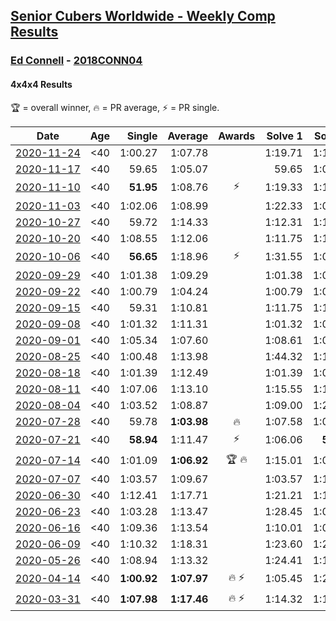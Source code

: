 <style>table {white-space: nowrap;}</style>

## [Senior Cubers Worldwide - Weekly Comp Results](/scw-comp/results/)
### [Ed Connell](README.md) - [2018CONN04](https://www.worldcubeassociation.org/persons/2018CONN04?event=444)
#### 4x4x4 Results

<span style="white-space: nowrap;">🏆 = overall winner</span>, <span style="white-space: nowrap;">🔥 = PR average</span>, <span style="white-space: nowrap;">⚡ = PR single</span>.

| Date | Age | Single | Average | Awards | Solve 1 | Solve 2 | Solve 3 | Solve 4 | Solve 5 | Video |
| :--: | :--: | --: | --: | :--: | --: | --: | --: | --: | --: | :-- |
| [2020-11-24](../../results/2020-11-24/444.md) | <40 | 1:00.27 | 1:07.78 |  | 1:19.71 | 1:16.52 | 1:02.98 | 1:03.83 | 1:00.27 | [Desktop](https://www.facebook.com/events/383885642947563/permalink/388119662524161) / [Mobile](https://m.facebook.com/events/383885642947563?view=permalink&id=388119662524161) |
| [2020-11-17](../../results/2020-11-17/444.md) | <40 | 59.65 | 1:05.07 |  | 59.65 | 1:08.01 | 1:16.08 | 1:01.71 | 1:05.50 | [Desktop](https://www.facebook.com/events/385577379164063/permalink/389474492107685) / [Mobile](https://m.facebook.com/events/385577379164063?view=permalink&id=389474492107685) |
| [2020-11-10](../../results/2020-11-10/444.md) | <40 | **51.95** | 1:08.76 | ⚡ | 1:19.33 | 1:12.06 | 1:07.09 | **51.95** | 1:07.13 | [Desktop](https://www.facebook.com/events/2956286364603224/permalink/2961347510763776) / [Mobile](https://m.facebook.com/events/2956286364603224?view=permalink&id=2961347510763776) |
| [2020-11-03](../../results/2020-11-03/444.md) | <40 | 1:02.06 | 1:08.99 |  | 1:22.33 | 1:08.95 | 1:02.06 | 1:09.37 | 1:08.65 | [Desktop](https://www.facebook.com/events/391709741873523/permalink/396875984690232) / [Mobile](https://m.facebook.com/events/391709741873523?view=permalink&id=396875984690232) |
| [2020-10-27](../../results/2020-10-27/444.md) | <40 | 59.72 | 1:14.33 |  | 1:12.31 | 1:16.45 | 59.72 | 1:14.22 | 1:22.16 | [Desktop](https://www.facebook.com/events/1621959871298390/permalink/1626751950819182) / [Mobile](https://m.facebook.com/events/1621959871298390?view=permalink&id=1626751950819182) |
| [2020-10-20](../../results/2020-10-20/444.md) | <40 | 1:08.55 | 1:12.06 |  | 1:11.75 | 1:13.80 | 1:08.55 | 1:15.83 | 1:10.64 | [Desktop](https://www.facebook.com/events/758279974902955/permalink/762947431102876) / [Mobile](https://m.facebook.com/events/758279974902955?view=permalink&id=762947431102876) |
| [2020-10-06](../../results/2020-10-06/444.md) | <40 | **56.65** | 1:18.96 | ⚡ | 1:31.55 | 1:07.67 | 1:27.70 | **56.65** | 1:21.51 | [Desktop](https://www.facebook.com/events/2766581680255939/permalink/2770586469855460) / [Mobile](https://m.facebook.com/events/2766581680255939?view=permalink&id=2770586469855460) |
| [2020-09-29](../../results/2020-09-29/444.md) | <40 | 1:01.38 | 1:09.29 |  | 1:01.38 | 1:06.20 | 1:15.43 | 1:06.25 | 1:28.13 | [Desktop](https://www.facebook.com/events/427181104911253/permalink/431356904493673) / [Mobile](https://m.facebook.com/events/427181104911253?view=permalink&id=431356904493673) |
| [2020-09-22](../../results/2020-09-22/444.md) | <40 | 1:00.79 | 1:04.24 |  | 1:00.79 | 1:04.51 | 1:05.89 | 1:08.83 | 1:02.31 | [Desktop](https://www.facebook.com/events/342541897161786/permalink/346210633461579) / [Mobile](https://m.facebook.com/events/342541897161786?view=permalink&id=346210633461579) |
| [2020-09-15](../../results/2020-09-15/444.md) | <40 | 59.31 | 1:10.81 |  | 1:11.75 | 1:10.92 | 59.31 | 1:09.76 | 1:13.97 | [Desktop](https://www.facebook.com/events/655903882008117/permalink/660520238213148) / [Mobile](https://m.facebook.com/events/655903882008117?view=permalink&id=660520238213148) |
| [2020-09-08](../../results/2020-09-08/444.md) | <40 | 1:01.32 | 1:11.31 |  | 1:01.32 | 1:03.29 | 1:27.41 | 1:21.58 | 1:09.07 | [Desktop](https://www.facebook.com/events/342884623427933/permalink/346076193108776) / [Mobile](https://m.facebook.com/events/342884623427933?view=permalink&id=346076193108776) |
| [2020-09-01](../../results/2020-09-01/444.md) | <40 | 1:05.34 | 1:07.60 |  | 1:08.61 | 1:05.34 | 1:08.67 | 1:14.78 | 1:05.53 | [Desktop](https://www.facebook.com/events/987180995036806/permalink/992563011165271) / [Mobile](https://m.facebook.com/events/987180995036806?view=permalink&id=992563011165271) |
| [2020-08-25](../../results/2020-08-25/444.md) | <40 | 1:00.48 | 1:13.98 |  | 1:44.32 | 1:12.88 | 1:00.48 | 1:11.68 | 1:17.38 | [Desktop](https://www.facebook.com/events/375269430142971/permalink/380104542992793) / [Mobile](https://m.facebook.com/events/375269430142971?view=permalink&id=380104542992793) |
| [2020-08-18](../../results/2020-08-18/444.md) | <40 | 1:01.39 | 1:12.49 |  | 1:01.39 | 1:06.90 | 1:13.43 | 1:31.65 | 1:17.15 | [Desktop](https://www.facebook.com/events/3231806576868309/permalink/3251385881577045) / [Mobile](https://m.facebook.com/events/3231806576868309?view=permalink&id=3251385881577045) |
| [2020-08-11](../../results/2020-08-11/444.md) | <40 | 1:07.06 | 1:13.10 |  | 1:15.55 | 1:11.59 | 1:07.06 | 1:19.25 | 1:12.16 | [Desktop](https://www.facebook.com/events/1112228215845470/permalink/1116787278722897) / [Mobile](https://m.facebook.com/events/1112228215845470?view=permalink&id=1116787278722897) |
| [2020-08-04](../../results/2020-08-04/444.md) | <40 | 1:03.52 | 1:08.87 |  | 1:09.00 | 1:23.22 | 1:05.56 | 1:12.06 | 1:03.52 | [Desktop](https://www.facebook.com/events/770016233779888/permalink/773960296718815) / [Mobile](https://m.facebook.com/events/770016233779888?view=permalink&id=773960296718815) |
| [2020-07-28](../../results/2020-07-28/444.md) | <40 | 59.78 | **1:03.98** | 🔥 | 1:07.58 | 1:00.94 | 59.78 | 1:03.41 | 1:16.29 | [Desktop](https://www.facebook.com/events/299658408049797/permalink/302894051059566) / [Mobile](https://m.facebook.com/events/299658408049797?view=permalink&id=302894051059566) |
| [2020-07-21](../../results/2020-07-21/444.md) | <40 | **58.94** | 1:11.47 | ⚡ | 1:06.06 | **58.94** | 1:14.78 | 1:13.56 | 1:17.93 | [Desktop](https://www.facebook.com/events/3081159145282455/permalink/3093755244022845) / [Mobile](https://m.facebook.com/events/3081159145282455?view=permalink&id=3093755244022845) |
| [2020-07-14](../../results/2020-07-14/444.md) | <40 | 1:01.09 | **1:06.92** | 🏆 🔥 | 1:15.01 | 1:09.65 | 1:01.09 | 1:08.07 | 1:03.05 | [Desktop](https://www.facebook.com/events/2729568740635198/permalink/2733790096879729) / [Mobile](https://m.facebook.com/events/2729568740635198?view=permalink&id=2733790096879729) |
| [2020-07-07](../../results/2020-07-07/444.md) | <40 | 1:03.57 | 1:09.67 |  | 1:03.57 | 1:11.11 | 1:09.04 | 1:14.13 | 1:08.86 | [Desktop](https://www.facebook.com/events/307625317040136/permalink/310220113447323) / [Mobile](https://m.facebook.com/events/307625317040136?view=permalink&id=310220113447323) |
| [2020-06-30](../../results/2020-06-30/444.md) | <40 | 1:12.41 | 1:17.71 |  | 1:21.21 | 1:18.09 | 1:25.12 | 1:12.41 | 1:13.82 | [Desktop](https://www.facebook.com/events/284746466306313/permalink/288099845970975) / [Mobile](https://m.facebook.com/events/284746466306313?view=permalink&id=288099845970975) |
| [2020-06-23](../../results/2020-06-23/444.md) | <40 | 1:03.28 | 1:13.47 |  | 1:28.45 | 1:05.52 | 1:03.28 | 1:29.36 | 1:06.44 | [Desktop](https://www.facebook.com/events/268636114456043/permalink/272320587420929) / [Mobile](https://m.facebook.com/events/268636114456043?view=permalink&id=272320587420929) |
| [2020-06-16](../../results/2020-06-16/444.md) | <40 | 1:09.36 | 1:13.54 |  | 1:10.01 | 1:09.36 | 1:16.51 | 1:14.10 | 1:25.04 | [Desktop](https://www.facebook.com/events/256188575607890/permalink/258972151996199) / [Mobile](https://m.facebook.com/events/256188575607890?view=permalink&id=258972151996199) |
| [2020-06-09](../../results/2020-06-09/444.md) | <40 | 1:10.32 | 1:18.31 |  | 1:23.60 | 1:23.99 | 1:10.32 | 1:19.45 | 1:11.88 | [Desktop](https://www.facebook.com/events/1130228284009045/permalink/1133579520340588) / [Mobile](https://m.facebook.com/events/1130228284009045?view=permalink&id=1133579520340588) |
| [2020-05-26](../../results/2020-05-26/444.md) | <40 | 1:08.94 | 1:13.32 |  | 1:24.41 | 1:18.44 | 1:09.98 | 1:11.54 | 1:08.94 | [Desktop](https://www.facebook.com/events/637852836799991/permalink/640330029885605) / [Mobile](https://m.facebook.com/events/637852836799991?view=permalink&id=640330029885605) |
| [2020-04-14](../../results/2020-04-14/444.md) | <40 | **1:00.92** | **1:07.97** | 🔥 ⚡ | 1:05.45 | 1:20.49 | 1:11.06 | **1:00.92** | 1:07.41 | [Desktop](https://www.facebook.com/events/1400953806773430/permalink/1404450843090393) / [Mobile](https://m.facebook.com/events/1400953806773430?view=permalink&id=1404450843090393) |
| [2020-03-31](../../results/2020-03-31/444.md) | <40 | **1:07.98** | **1:17.46** | 🔥 ⚡ | 1:14.32 | 1:16.85 | 1:21.20 | **1:07.98** | 1:30.00 | [Desktop](https://www.facebook.com/events/269276700734640/permalink/270625277266449) / [Mobile](https://m.facebook.com/events/269276700734640?view=permalink&id=270625277266449) |


<!-- Global site tag (gtag.js) - Google Analytics -->
<script async src="https://www.googletagmanager.com/gtag/js?id=UA-86348435-3"></script>
<script>window.dataLayer = window.dataLayer || []; function gtag() {dataLayer.push(arguments);} gtag('js', new Date()); gtag('config', 'UA-86348435-3');</script>
